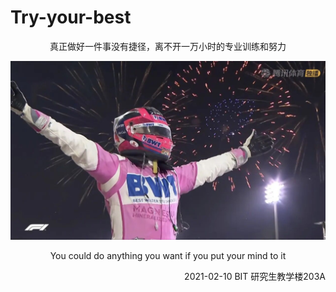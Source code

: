 # Try-your-best
<p align="center">
   真正做好一件事没有捷径，离不开一万小时的专业训练和努力
</p>
<img src="pics/Sergio Perez.jpg" alt="Sergio Perez" style="zoom:67%;" />

<p align="center">
   You could do anything you want if you put your mind to it
</p>

<p align="right">
   2021-02-10 BIT 研究生教学楼203A
</p>
